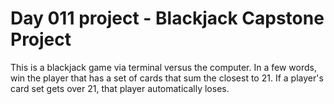 # Day 011 project - Blackjack Capstone Project

This is a blackjack game via terminal versus the computer. In a few words, win the player that has a set of cards that sum the closest to 21. If a player's card set gets over 21, that player automatically loses.